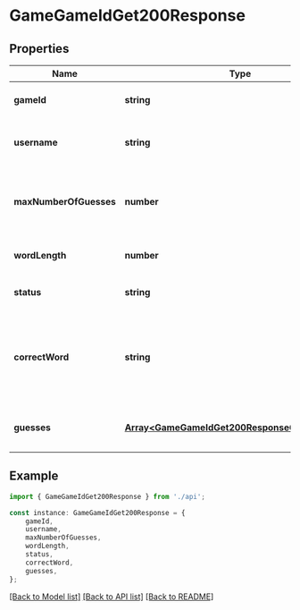 # GameGameIdGet200Response


## Properties

Name | Type | Description | Notes
------------ | ------------- | ------------- | -------------
**gameId** | **string** | The unique ID of the game. | [optional] [default to undefined]
**username** | **string** | The username of the player. | [optional] [default to undefined]
**maxNumberOfGuesses** | **number** | The maximum number of guesses allowed for the game. | [optional] [default to undefined]
**wordLength** | **number** | The length of the word to guess. | [optional] [default to undefined]
**status** | **string** | The current status of the game. | [optional] [default to undefined]
**correctWord** | **string** | The correct word for the game (only present if the game is won or lost). | [optional] [default to undefined]
**guesses** | [**Array&lt;GameGameIdGet200ResponseGuessesInner&gt;**](GameGameIdGet200ResponseGuessesInner.md) | List of guesses made by the player. | [optional] [default to undefined]

## Example

```typescript
import { GameGameIdGet200Response } from './api';

const instance: GameGameIdGet200Response = {
    gameId,
    username,
    maxNumberOfGuesses,
    wordLength,
    status,
    correctWord,
    guesses,
};
```

[[Back to Model list]](../README.md#documentation-for-models) [[Back to API list]](../README.md#documentation-for-api-endpoints) [[Back to README]](../README.md)
